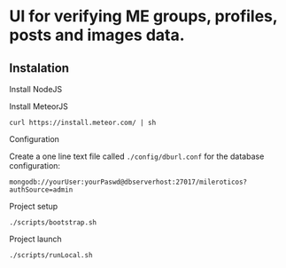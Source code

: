 # UI for verifying ME groups, profiles, posts and images data.

## Instalation

Install NodeJS

Install MeteorJS

```
curl https://install.meteor.com/ | sh
```

Configuration

Create a one line text file called `./config/dburl.conf` for the database configuration:
```
mongodb://yourUser:yourPaswd@dbserverhost:27017/mileroticos?authSource=admin
```

Project setup

```
./scripts/bootstrap.sh
```

Project launch

```
./scripts/runLocal.sh
```
